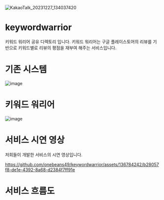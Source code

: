 ![KakaoTalk_20231227_134037420](https://github.com/onebeans49/keywordwarrior/assets/136784242/a9efbd06-f057-4c68-bebc-c8ec94af6a3d)


# keywordwarrior
키워드 워리어 공유 디렉토리 입니다.
키워드 워리어는 구글 플레이스토어의 리뷰를 기반으로 키워드별로 리뷰의 평점을 재부여 해주는 서비스입니다.

# 기존 시스템

![image](https://github.com/onebeans49/keywordwarrior/assets/136784242/24dd9b55-366b-4f0c-9209-ec4659f3ff43)

# 키워드 워리어

![image](https://github.com/onebeans49/keywordwarrior/assets/136784242/b6a76e0d-7400-4035-a869-842e03cd97ee)


# 서비스 시연 영상

저희들이 개발한 서비스의 시연 영상입니다.

https://github.com/onebeans49/keywordwarrior/assets/136784242/b28057f8-de1e-4392-8a68-d2384f7ff91e

# 서비스 흐름도

